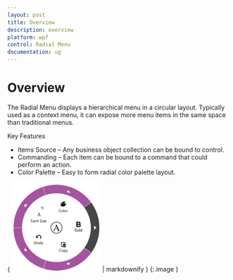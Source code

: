 ```yaml
---
layout: post
title: Overview
description: overview  
platform: wpf
control: Radial Menu 
documentation: ug
---
```


# Overview  

The Radial Menu displays a hierarchical menu in a circular layout. Typically used as a context menu, it can expose more menu items in the same space than traditional menus.

Key Features

* Items Source – Any business object collection can be bound to control. 
* Commanding – Each item can be bound to a command that could perform an action. 
* Color Palette – Easy to form radial color palette layout. 





{ ![C:/Users/ApoorvahR/Desktop/1.png](Overview_images/Overview_img1.png) | markdownify }
{:.image }


